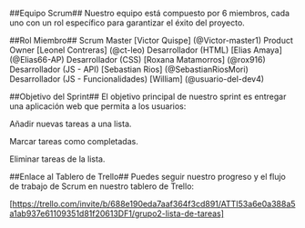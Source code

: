 ##Equipo Scrum##
Nuestro equipo está compuesto por 6 miembros, cada uno con un rol específico para garantizar el éxito del proyecto.

##Rol	Miembro##
Scrum Master	[Victor Quispe] (@Victor-master1)
Product Owner	[Leonel Contreras] (@ct-leo)
Desarrollador (HTML)	[Elias Amaya] (@Elias66-AP)
Desarrollador (CSS)	[Roxana Matamorros] (@rox916)
Desarrollador (JS - API)	[Sebastian Rios] (@SebastianRiosMori)
Desarrollador (JS - Funcionalidades)	[William] (@usuario-del-dev4)

##Objetivo del Sprint##
El objetivo principal de nuestro sprint es entregar una aplicación web que permita a los usuarios:

Añadir nuevas tareas a una lista.

Marcar tareas como completadas.

Eliminar tareas de la lista.

##Enlace al Tablero de Trello##
Puedes seguir nuestro progreso y el flujo de trabajo de Scrum en nuestro tablero de Trello:

[https://trello.com/invite/b/688e190eda7aaf364f3cd891/ATTI53a6e0a388a5a1ab937e61109351d81f20613DF1/grupo2-lista-de-tareas]
